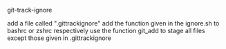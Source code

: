 git-track-ignore

add a file called ".gittrackignore"
add the function given in the ignore.sh to bashrc or zshrc respectively
use the function git_add to stage all files except those given in .gittrackignore
